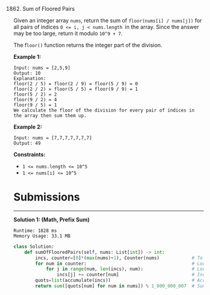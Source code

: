 1862. Sum of Floored Pairs

Given an integer array `nums`, return the sum of `floor(nums[i] / nums[j])` for all pairs of indices `0 <= i, j < nums.length `in the array. Since the answer may be too large, return it modulo `10^9 + 7`.

The f`loor()` function returns the integer part of the division.

 

**Example 1:**
```
Input: nums = [2,5,9]
Output: 10
Explanation:
floor(2 / 5) = floor(2 / 9) = floor(5 / 9) = 0
floor(2 / 2) = floor(5 / 5) = floor(9 / 9) = 1
floor(5 / 2) = 2
floor(9 / 2) = 4
floor(9 / 5) = 1
We calculate the floor of the division for every pair of indices in the array then sum them up.
```

**Example 2:**
```
Input: nums = [7,7,7,7,7,7,7]
Output: 49
```

**Constraints:**

* `1 <= nums.length <= 10^5`
* `1 <= nums[i] <= 10^5`

# Submissions
---
**Solution 1: (Math, Prefix Sum)**
```
Runtime: 1828 ms
Memory Usage: 33.1 MB
```
```python
class Solution:
    def sumOfFlooredPairs(self, nums: List[int]) -> int:
        incs, counter=[0]*(max(nums)+1), Counter(nums)            # To store all the quotients increases; counter
        for num in counter:                                       # Loop over all the divisors
            for j in range(num, len(incs), num):                  # Loop over all the possible dividends where the quotient increases
                incs[j] += counter[num]                           # Increment the increases in quotients
        quots=list(accumulate(incs))                              # Accumulate the increases to get the sum of quotients
        return sum([quots[num] for num in nums]) % 1_000_000_007  # Sum up all the quotients for all the numbers in the list.
```